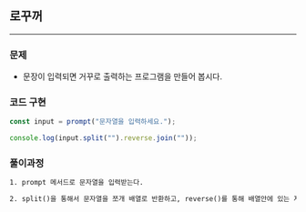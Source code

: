 ## 로꾸꺼

---

### 문제

- 문장이 입력되면 거꾸로 출력하는 프로그램을 만들어 봅시다.

### 코드 구현

```js
const input = prompt("문자열을 입력하세요.");

console.log(input.split("").reverse.join(""));
```

### 풀이과정

```txt
1. prompt 메서드로 문자열을 입력받는다.

2. split()을 통해서 문자열을 쪼개 배열로 반환하고, reverse()를 통해 배열안에 있는 자료들의 순서를 반전시킨 후, join()을 통해 문자열을 합쳐준 것을 콘솔에 출력한다.
```
